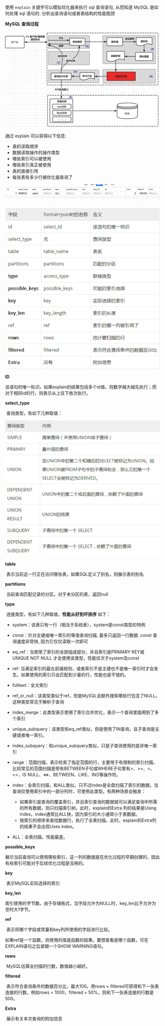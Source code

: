 使用 `explain` 关键字可以模拟优化器来执行 sql 查询语句, 从而知道 MySQL 是如何处理 sql 语句的. 分析出查询语句或者表结构的性能瓶颈

**MySQL 查询过程**

![](../.assets/mysql查询过程.png)

通过 explain 可以获得以下信息:

-   表的读取顺序
-   数据读取操作的操作类型
-   哪些索引可以被使用
-   哪些索引真正被使用
-   表的直接引用
-   每张表有多少行被优化器查询了

![](../.assets/explain结果.png)

![](../.assets/explain字段含义.png)

**ID**

​	该语句的唯一标识。如果explain的结果包括多个id值，则数字越大越先执行；而对于相同id的行，则表示从上往下依次执行。

**select_type**

​	查询类型，有如下几种取值：

![](../.assets/explain_selcet_type.webp)

**table**

​	表示当前这一行正在访问哪张表，如果SQL定义了别名，则展示表的别名

**partitions**

​	当前查询匹配记录的分区。对于未分区的表，返回null

**type**

​	连接类型，有如下几种取值，**性能从好到坏排序** 如下：

-   system：该表只有一行（相当于系统表），system是const类型的特例
-   const：针对主键或唯一索引的等值查询扫描, 最多只返回一行数据. const 查询速度非常快, 因为它仅仅读取一次即可
-   eq_ref：当使用了索引的全部组成部分，并且索引是PRIMARY KEY或UNIQUE NOT NULL 才会使用该类型，性能仅次于system及const
-   ref: 当满足索引的最左前缀规则，或者索引不是主键也不是唯一索引时才会发生。如果使用的索引只会匹配到少量的行，性能也是不错的。
-   fulltext：全文索引
-   ref_or_null：该类型类似于ref，但是MySQL会额外搜索哪些行包含了NULL。这种类型常见于解析子查询
-   index_merge：此类型表示使用了索引合并优化，表示一个查询里面用到了多个索引
-   unique_subquery：该类型和eq_ref类似，但是使用了IN查询，且子查询是主键或者唯一索引。
-   index_subquery：和unique_subquery类似，只是子查询使用的是非唯一索引
-   range：范围扫描，表示检索了指定范围的行，主要用于有限制的索引扫描。比较常见的范围扫描是带有BETWEEN子句或WHERE子句里有>、>=、<、<=、IS NULL、<=>、BETWEEN、LIKE、IN()等操作符。
-   index：全索引扫描，和ALL类似，只不过index是全盘扫描了索引的数据。当查询仅使用索引中的一部分列时，可使用此类型。有两种场景会触发：
    -   如果索引是查询的覆盖索引，并且索引查询的数据就可以满足查询中所需的所有数据，则只扫描索引树。此时，explain的Extra 列的结果是Using index。index通常比ALL快，因为索引的大小通常小于表数据。
    -   按索引的顺序来查找数据行，执行了全表扫描。此时，explain的Extra列的结果不会出现Uses index。

-   ALL：全表扫描，性能最差。

**possible_keys**

​	展示当前查询可以使用哪些索引，这一列的数据是在优化过程的早期创建的，因此有些索引可能对于后续优化过程是没用的。

**key**

​	表示MySQL实际选择的索引

**key_len** 

​	索引使用的字节数。由于存储格式，当字段允许为NULL时，key_len比不允许为空时大1字节。

**ref**

​	表示将哪个字段或常量和key列所使用的字段进行比较。

​	如果ref是一个函数，则使用的值是函数的结果。要想查看是哪个函数，可在EXPLAIN语句之后紧跟一个SHOW WARNING语句。

**rows**

​	MySQL估算会扫描的行数，数值越小越好。

**filtered**

​	表示符合查询条件的数据百分比，最大100。用rows × filtered可获得和下一张表连接的行数。例如rows = 1000，filtered = 50%，则和下一张表连接的行数是500。

**Extra**

​	展示有关本次查询的附加信息